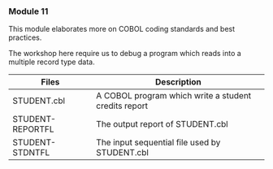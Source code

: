 ### Module 11

This module elaborates more on COBOL coding standards and best practices.

The workshop here require us to debug a program which reads into a multiple record type data.

| Files         | Description   |
| ------------- | ------------- |
| STUDENT.cbl | A COBOL program which write a student credits report |
| STUDENT-REPORTFL | The output report of STUDENT.cbl |
| STUDENT-STDNTFL | The input sequential file used by STUDENT.cbl |